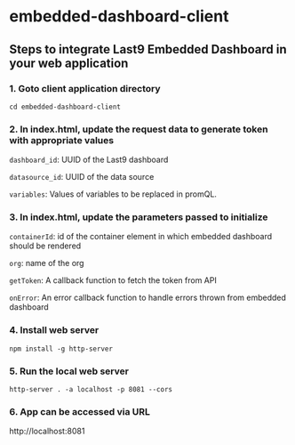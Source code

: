 # embedded-dashboard-client

## Steps to integrate Last9 Embedded Dashboard in your web application

### 1. Goto client application directory

`cd embedded-dashboard-client`

### 2. In index.html, update the request data to generate token with appropriate values

`dashboard_id`: UUID of the Last9 dashboard

`datasource_id`: UUID of the data source

`variables`: Values of variables to be replaced in promQL.

### 3. In index.html, update the parameters passed to initialize

`containerId`: id of the container element in which embedded dashboard should be rendered

`org`: name of the org

`getToken`: A callback function to fetch the token from API

`onError`: An error callback function to handle errors thrown from embedded dashboard

### 4. Install web server

`npm install -g http-server`

### 5. Run the local web server

`http-server . -a localhost -p 8081 --cors`

### 6. App can be accessed via URL

http://localhost:8081

